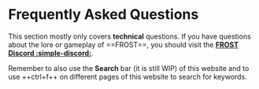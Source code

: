 # Frequently Asked Questions

This section mostly only covers **technical** questions.
If you have questions about the lore or gameplay of ==FROST==, you should visit the [**FROST Discord :simple-discord:**](https://discord.com/invite/BaKsm7Fn4A).

Remember to also use the **Search** bar (it is still WIP) of this website and to use ++ctrl+f++ on different pages of this website to search for keywords.